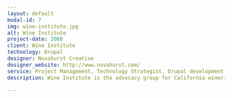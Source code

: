 ```yaml
---
layout: default
modal-id: 7
img: wine-institute.jpg
alt: Wine Institute
project-date: 2008
client: Wine Institute
technology: Drupal
designer: Novahurst Creative
designer_website: http://www.novahurst.com/
service: Project Management, Technology Strategist, Drupal development
description: Wine Institute is the advocacy group for California wineries. The website required a major overhaul, which included a redesign and incorporating a CMS back-end so that it could be easily updated by the Communications and Legal departments. Working with Novahurst Creative, we were able to customize the Drupal CMS in order to achieve our goals.

---
```

